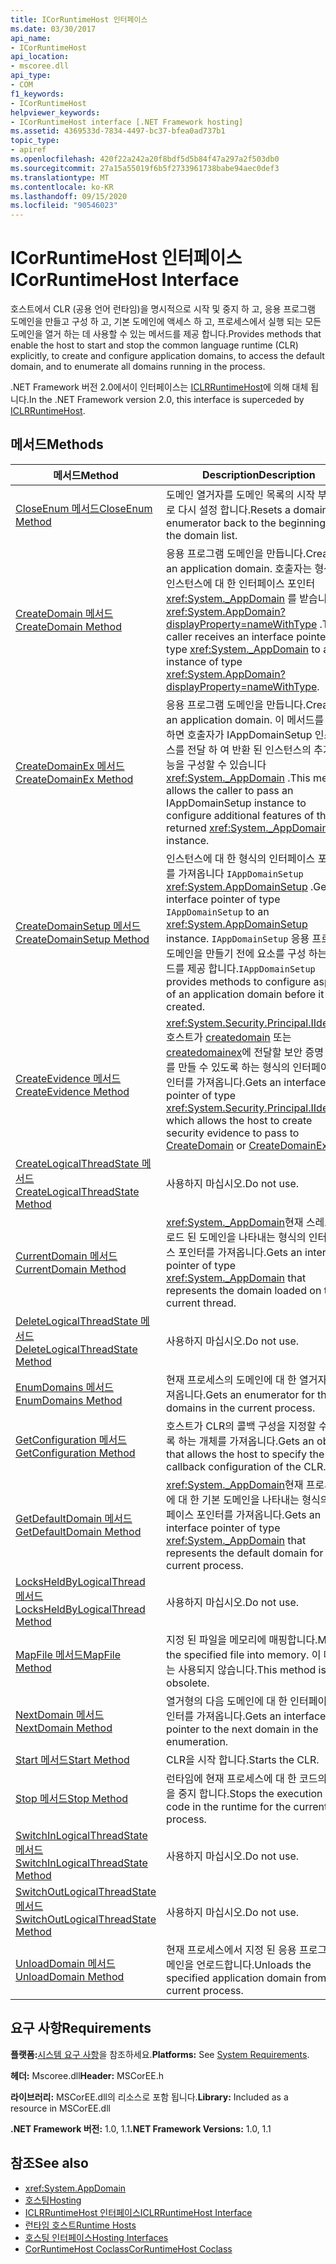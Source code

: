 ```yaml
---
title: ICorRuntimeHost 인터페이스
ms.date: 03/30/2017
api_name:
- ICorRuntimeHost
api_location:
- mscoree.dll
api_type:
- COM
f1_keywords:
- ICorRuntimeHost
helpviewer_keywords:
- ICorRuntimeHost interface [.NET Framework hosting]
ms.assetid: 4369533d-7834-4497-bc37-bfea0ad737b1
topic_type:
- apiref
ms.openlocfilehash: 420f22a242a20f8bdf5d5b84f47a297a2f503db0
ms.sourcegitcommit: 27a15a55019f6b5f2733961738babe94aec0def3
ms.translationtype: MT
ms.contentlocale: ko-KR
ms.lasthandoff: 09/15/2020
ms.locfileid: "90546023"
---
```

# <a name="icorruntimehost-interface"></a><span data-ttu-id="5a7d6-102">ICorRuntimeHost 인터페이스</span><span class="sxs-lookup"><span data-stu-id="5a7d6-102">ICorRuntimeHost Interface</span></span>
<span data-ttu-id="5a7d6-103">호스트에서 CLR (공용 언어 런타임)을 명시적으로 시작 및 중지 하 고, 응용 프로그램 도메인을 만들고 구성 하 고, 기본 도메인에 액세스 하 고, 프로세스에서 실행 되는 모든 도메인을 열거 하는 데 사용할 수 있는 메서드를 제공 합니다.</span><span class="sxs-lookup"><span data-stu-id="5a7d6-103">Provides methods that enable the host to start and stop the common language runtime (CLR) explicitly, to create and configure application domains, to access the default domain, and to enumerate all domains running in the process.</span></span>  
  
 <span data-ttu-id="5a7d6-104">.NET Framework 버전 2.0에서이 인터페이스는 [ICLRRuntimeHost](iclrruntimehost-interface.md)에 의해 대체 됩니다.</span><span class="sxs-lookup"><span data-stu-id="5a7d6-104">In the .NET Framework version 2.0, this interface is superceded by [ICLRRuntimeHost](iclrruntimehost-interface.md).</span></span>  
  
## <a name="methods"></a><span data-ttu-id="5a7d6-105">메서드</span><span class="sxs-lookup"><span data-stu-id="5a7d6-105">Methods</span></span>  
  
|<span data-ttu-id="5a7d6-106">메서드</span><span class="sxs-lookup"><span data-stu-id="5a7d6-106">Method</span></span>|<span data-ttu-id="5a7d6-107">Description</span><span class="sxs-lookup"><span data-stu-id="5a7d6-107">Description</span></span>|  
|------------|-----------------|  
|[<span data-ttu-id="5a7d6-108">CloseEnum 메서드</span><span class="sxs-lookup"><span data-stu-id="5a7d6-108">CloseEnum Method</span></span>](icorruntimehost-closeenum-method.md)|<span data-ttu-id="5a7d6-109">도메인 열거자를 도메인 목록의 시작 부분으로 다시 설정 합니다.</span><span class="sxs-lookup"><span data-stu-id="5a7d6-109">Resets a domain enumerator back to the beginning of the domain list.</span></span>|  
|[<span data-ttu-id="5a7d6-110">CreateDomain 메서드</span><span class="sxs-lookup"><span data-stu-id="5a7d6-110">CreateDomain Method</span></span>](icorruntimehost-createdomain-method.md)|<span data-ttu-id="5a7d6-111">응용 프로그램 도메인을 만듭니다.</span><span class="sxs-lookup"><span data-stu-id="5a7d6-111">Creates an application domain.</span></span> <span data-ttu-id="5a7d6-112">호출자는 형식의 인스턴스에 대 한 인터페이스 포인터 <xref:System._AppDomain> 를 받습니다 <xref:System.AppDomain?displayProperty=nameWithType> .</span><span class="sxs-lookup"><span data-stu-id="5a7d6-112">The caller receives an interface pointer of type <xref:System._AppDomain> to an instance of type <xref:System.AppDomain?displayProperty=nameWithType>.</span></span>|  
|[<span data-ttu-id="5a7d6-113">CreateDomainEx 메서드</span><span class="sxs-lookup"><span data-stu-id="5a7d6-113">CreateDomainEx Method</span></span>](icorruntimehost-createdomainex-method.md)|<span data-ttu-id="5a7d6-114">응용 프로그램 도메인을 만듭니다.</span><span class="sxs-lookup"><span data-stu-id="5a7d6-114">Creates an application domain.</span></span> <span data-ttu-id="5a7d6-115">이 메서드를 사용 하면 호출자가 IAppDomainSetup 인스턴스를 전달 하 여 반환 된 인스턴스의 추가 기능을 구성할 수 있습니다 <xref:System._AppDomain> .</span><span class="sxs-lookup"><span data-stu-id="5a7d6-115">This method allows the caller to pass an IAppDomainSetup instance to configure additional features of the returned <xref:System._AppDomain> instance.</span></span>|  
|[<span data-ttu-id="5a7d6-116">CreateDomainSetup 메서드</span><span class="sxs-lookup"><span data-stu-id="5a7d6-116">CreateDomainSetup Method</span></span>](icorruntimehost-createdomainsetup-method.md)|<span data-ttu-id="5a7d6-117">인스턴스에 대 한 형식의 인터페이스 포인터를 가져옵니다 `IAppDomainSetup` <xref:System.AppDomainSetup> .</span><span class="sxs-lookup"><span data-stu-id="5a7d6-117">Gets an interface pointer of type `IAppDomainSetup` to an <xref:System.AppDomainSetup> instance.</span></span> <span data-ttu-id="5a7d6-118">`IAppDomainSetup` 응용 프로그램 도메인을 만들기 전에 요소를 구성 하는 메서드를 제공 합니다.</span><span class="sxs-lookup"><span data-stu-id="5a7d6-118">`IAppDomainSetup` provides methods to configure aspects of an application domain before it is created.</span></span>|  
|[<span data-ttu-id="5a7d6-119">CreateEvidence 메서드</span><span class="sxs-lookup"><span data-stu-id="5a7d6-119">CreateEvidence Method</span></span>](icorruntimehost-createevidence-method.md)|<span data-ttu-id="5a7d6-120"><xref:System.Security.Principal.IIdentity>호스트가 [createdomain](icorruntimehost-createdomain-method.md) 또는 [createdomainex](icorruntimehost-createdomainex-method.md)에 전달할 보안 증명 정보를 만들 수 있도록 하는 형식의 인터페이스 포인터를 가져옵니다.</span><span class="sxs-lookup"><span data-stu-id="5a7d6-120">Gets an interface pointer of type <xref:System.Security.Principal.IIdentity>, which allows the host to create security evidence to pass to [CreateDomain](icorruntimehost-createdomain-method.md) or [CreateDomainEx](icorruntimehost-createdomainex-method.md).</span></span>|  
|[<span data-ttu-id="5a7d6-121">CreateLogicalThreadState 메서드</span><span class="sxs-lookup"><span data-stu-id="5a7d6-121">CreateLogicalThreadState Method</span></span>](icorruntimehost-createlogicalthreadstate-method.md)|<span data-ttu-id="5a7d6-122">사용하지 마십시오.</span><span class="sxs-lookup"><span data-stu-id="5a7d6-122">Do not use.</span></span>|  
|[<span data-ttu-id="5a7d6-123">CurrentDomain 메서드</span><span class="sxs-lookup"><span data-stu-id="5a7d6-123">CurrentDomain Method</span></span>](icorruntimehost-currentdomain-method.md)|<span data-ttu-id="5a7d6-124"><xref:System._AppDomain>현재 스레드에 로드 된 도메인을 나타내는 형식의 인터페이스 포인터를 가져옵니다.</span><span class="sxs-lookup"><span data-stu-id="5a7d6-124">Gets an interface pointer of type <xref:System._AppDomain> that represents the domain loaded on the current thread.</span></span>|  
|[<span data-ttu-id="5a7d6-125">DeleteLogicalThreadState 메서드</span><span class="sxs-lookup"><span data-stu-id="5a7d6-125">DeleteLogicalThreadState Method</span></span>](icorruntimehost-deletelogicalthreadstate-method.md)|<span data-ttu-id="5a7d6-126">사용하지 마십시오.</span><span class="sxs-lookup"><span data-stu-id="5a7d6-126">Do not use.</span></span>|  
|[<span data-ttu-id="5a7d6-127">EnumDomains 메서드</span><span class="sxs-lookup"><span data-stu-id="5a7d6-127">EnumDomains Method</span></span>](icorruntimehost-enumdomains-method.md)|<span data-ttu-id="5a7d6-128">현재 프로세스의 도메인에 대 한 열거자를 가져옵니다.</span><span class="sxs-lookup"><span data-stu-id="5a7d6-128">Gets an enumerator for the domains in the current process.</span></span>|  
|[<span data-ttu-id="5a7d6-129">GetConfiguration 메서드</span><span class="sxs-lookup"><span data-stu-id="5a7d6-129">GetConfiguration Method</span></span>](icorruntimehost-getconfiguration-method.md)|<span data-ttu-id="5a7d6-130">호스트가 CLR의 콜백 구성을 지정할 수 있도록 하는 개체를 가져옵니다.</span><span class="sxs-lookup"><span data-stu-id="5a7d6-130">Gets an object that allows the host to specify the callback configuration of the CLR.</span></span>|  
|[<span data-ttu-id="5a7d6-131">GetDefaultDomain 메서드</span><span class="sxs-lookup"><span data-stu-id="5a7d6-131">GetDefaultDomain Method</span></span>](icorruntimehost-getdefaultdomain-method.md)|<span data-ttu-id="5a7d6-132"><xref:System._AppDomain>현재 프로세스에 대 한 기본 도메인을 나타내는 형식의 인터페이스 포인터를 가져옵니다.</span><span class="sxs-lookup"><span data-stu-id="5a7d6-132">Gets an interface pointer of type <xref:System._AppDomain> that represents the default domain for the current process.</span></span>|  
|[<span data-ttu-id="5a7d6-133">LocksHeldByLogicalThread 메서드</span><span class="sxs-lookup"><span data-stu-id="5a7d6-133">LocksHeldByLogicalThread Method</span></span>](icorruntimehost-locksheldbylogicalthread-method.md)|<span data-ttu-id="5a7d6-134">사용하지 마십시오.</span><span class="sxs-lookup"><span data-stu-id="5a7d6-134">Do not use.</span></span>|  
|[<span data-ttu-id="5a7d6-135">MapFile 메서드</span><span class="sxs-lookup"><span data-stu-id="5a7d6-135">MapFile Method</span></span>](icorruntimehost-mapfile-method.md)|<span data-ttu-id="5a7d6-136">지정 된 파일을 메모리에 매핑합니다.</span><span class="sxs-lookup"><span data-stu-id="5a7d6-136">Maps the specified file into memory.</span></span> <span data-ttu-id="5a7d6-137">이 메서드는 사용되지 않습니다.</span><span class="sxs-lookup"><span data-stu-id="5a7d6-137">This method is obsolete.</span></span>|  
|[<span data-ttu-id="5a7d6-138">NextDomain 메서드</span><span class="sxs-lookup"><span data-stu-id="5a7d6-138">NextDomain Method</span></span>](icorruntimehost-nextdomain-method.md)|<span data-ttu-id="5a7d6-139">열거형의 다음 도메인에 대 한 인터페이스 포인터를 가져옵니다.</span><span class="sxs-lookup"><span data-stu-id="5a7d6-139">Gets an interface pointer to the next domain in the enumeration.</span></span>|  
|[<span data-ttu-id="5a7d6-140">Start 메서드</span><span class="sxs-lookup"><span data-stu-id="5a7d6-140">Start Method</span></span>](icorruntimehost-start-method.md)|<span data-ttu-id="5a7d6-141">CLR을 시작 합니다.</span><span class="sxs-lookup"><span data-stu-id="5a7d6-141">Starts the CLR.</span></span>|  
|[<span data-ttu-id="5a7d6-142">Stop 메서드</span><span class="sxs-lookup"><span data-stu-id="5a7d6-142">Stop Method</span></span>](icorruntimehost-stop-method.md)|<span data-ttu-id="5a7d6-143">런타임에 현재 프로세스에 대 한 코드의 실행을 중지 합니다.</span><span class="sxs-lookup"><span data-stu-id="5a7d6-143">Stops the execution of code in the runtime for the current process.</span></span>|  
|[<span data-ttu-id="5a7d6-144">SwitchInLogicalThreadState 메서드</span><span class="sxs-lookup"><span data-stu-id="5a7d6-144">SwitchInLogicalThreadState Method</span></span>](icorruntimehost-switchinlogicalthreadstate-method.md)|<span data-ttu-id="5a7d6-145">사용하지 마십시오.</span><span class="sxs-lookup"><span data-stu-id="5a7d6-145">Do not use.</span></span>|  
|[<span data-ttu-id="5a7d6-146">SwitchOutLogicalThreadState 메서드</span><span class="sxs-lookup"><span data-stu-id="5a7d6-146">SwitchOutLogicalThreadState Method</span></span>](icorruntimehost-switchoutlogicalthreadstate-method.md)|<span data-ttu-id="5a7d6-147">사용하지 마십시오.</span><span class="sxs-lookup"><span data-stu-id="5a7d6-147">Do not use.</span></span>|  
|[<span data-ttu-id="5a7d6-148">UnloadDomain 메서드</span><span class="sxs-lookup"><span data-stu-id="5a7d6-148">UnloadDomain Method</span></span>](icorruntimehost-unloaddomain-method.md)|<span data-ttu-id="5a7d6-149">현재 프로세스에서 지정 된 응용 프로그램 도메인을 언로드합니다.</span><span class="sxs-lookup"><span data-stu-id="5a7d6-149">Unloads the specified application domain from the current process.</span></span>|  
  
## <a name="requirements"></a><span data-ttu-id="5a7d6-150">요구 사항</span><span class="sxs-lookup"><span data-stu-id="5a7d6-150">Requirements</span></span>  
 <span data-ttu-id="5a7d6-151">**플랫폼:**[시스템 요구 사항](../../get-started/system-requirements.md)을 참조하세요.</span><span class="sxs-lookup"><span data-stu-id="5a7d6-151">**Platforms:** See [System Requirements](../../get-started/system-requirements.md).</span></span>  
  
 <span data-ttu-id="5a7d6-152">**헤더:** Mscoree.dll</span><span class="sxs-lookup"><span data-stu-id="5a7d6-152">**Header:** MSCorEE.h</span></span>  
  
 <span data-ttu-id="5a7d6-153">**라이브러리:** MSCorEE.dll의 리소스로 포함 됩니다.</span><span class="sxs-lookup"><span data-stu-id="5a7d6-153">**Library:** Included as a resource in MSCorEE.dll</span></span>  
  
 <span data-ttu-id="5a7d6-154">**.NET Framework 버전:** 1.0, 1.1</span><span class="sxs-lookup"><span data-stu-id="5a7d6-154">**.NET Framework Versions:** 1.0, 1.1</span></span>  
  
## <a name="see-also"></a><span data-ttu-id="5a7d6-155">참조</span><span class="sxs-lookup"><span data-stu-id="5a7d6-155">See also</span></span>

- <xref:System.AppDomain>
- [<span data-ttu-id="5a7d6-156">호스팅</span><span class="sxs-lookup"><span data-stu-id="5a7d6-156">Hosting</span></span>](index.md)
- [<span data-ttu-id="5a7d6-157">ICLRRuntimeHost 인터페이스</span><span class="sxs-lookup"><span data-stu-id="5a7d6-157">ICLRRuntimeHost Interface</span></span>](iclrruntimehost-interface.md)
- <span data-ttu-id="5a7d6-158">[런타임 호스트](/previous-versions/dotnet/netframework-4.0/a51xd4ze(v=vs.100))</span><span class="sxs-lookup"><span data-stu-id="5a7d6-158">[Runtime Hosts](/previous-versions/dotnet/netframework-4.0/a51xd4ze(v=vs.100))</span></span>
- [<span data-ttu-id="5a7d6-159">호스팅 인터페이스</span><span class="sxs-lookup"><span data-stu-id="5a7d6-159">Hosting Interfaces</span></span>](hosting-interfaces.md)
- [<span data-ttu-id="5a7d6-160">CorRuntimeHost Coclass</span><span class="sxs-lookup"><span data-stu-id="5a7d6-160">CorRuntimeHost Coclass</span></span>](corruntimehost-coclass.md)
